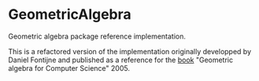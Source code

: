 # GeometricAlgebra
Geometric algebra package reference implementation.

This is a refactored version of the implementation originally developped by Daniel Fontijne and published as a reference for the [book](https://geometricalgebra.org|book) "Geometric algebra for Computer Science" 2005.


